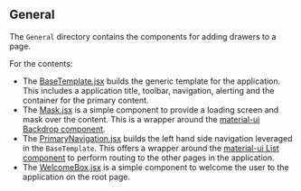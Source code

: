 ## General

The `General` directory contains the components for adding drawers to a page.

For the contents:
* The [BaseTemplate.jsx](https://github.com/cloud-elements/ezra-sample-app/blob/main/src/components/General/BaseTemplate.jsx) builds the generic template for the application. This includes a application title, toolbar, navigation, alerting and the container for the primary content.
* The [Mask.jsx](https://github.com/cloud-elements/ezra-sample-app/blob/main/src/components/General/Mask.jsx) is a simple component to provide a loading screen and mask over the content. This is a wrapper around the [material-ui Backdrop component](https://material-ui.com/components/backdrop/).
* The [PrimaryNavigation.jsx](https://github.com/cloud-elements/ezra-sample-app/blob/main/src/components/General/PrimaryNavigation.jsx) builds the left hand side navigation leveraged in the `BaseTemplate`. This offers a wrapper around the [material-ui List component](https://material-ui.com/components/lists/) to perform routing to the other pages in the application.
* The [WelcomeBox.jsx](https://github.com/cloud-elements/ezra-sample-app/blob/main/src/components/General/WelcomeBox.jsx) is a simple component to welcome the user to the application on the root page.